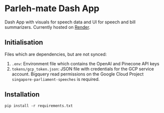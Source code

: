 # Parleh-mate Dash App

Dash App with visuals for speech data and UI for speech and bill summarizers. Currently hosted on [Render](https://parlehmate.onrender.com/).

## Initialisation

Files which are dependencies, but are not synced:

1. `.env`: Environment file which contains the OpenAI and Pinecone API keys
2. `tokens/gcp_token.json`: JSON file with credentials for the GCP service account. Bigquery read permissions on the Google Cloud Project `singapore-parliament-speeches` is required.

## Installation

```shell
pip install -r requirements.txt
```
